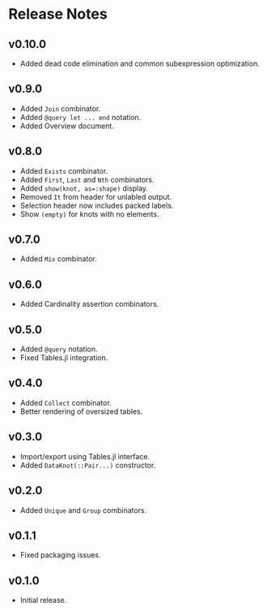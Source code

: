 # Release Notes

## v0.10.0

- Added dead code elimination and common subexpression optimization.

## v0.9.0

- Added `Join` combinator.
- Added `@query let ... end` notation.
- Added Overview document.

## v0.8.0

- Added `Exists` combinator.
- Added `First`, `Last` and `Nth` combinators.
- Added `show(knot, as=:shape)` display.
- Removed `It` from header for unlabled output.
- Selection header now includes packed labels.
- Show `(empty)` for knots with no elements.

## v0.7.0

- Added `Mix` combinator.

## v0.6.0

- Added Cardinality assertion combinators.

## v0.5.0

- Added `@query` notation.
- Fixed Tables.jl integration.

## v0.4.0

- Added `Collect` combinator.
- Better rendering of oversized tables.

## v0.3.0

- Import/export using Tables.jl interface.
- Added `DataKnot(::Pair...)` constructor.

## v0.2.0

- Added `Unique` and `Group` combinators.

## v0.1.1

- Fixed packaging issues.

## v0.1.0

- Initial release.
